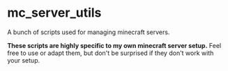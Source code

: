 # mc_server_utils
A bunch of scripts used for managing minecraft servers.

**These scripts are highly specific to my own minecraft server setup.** Feel free to use or adapt them, but don't be surprised if they don't work with your setup.
